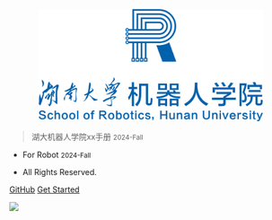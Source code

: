 <p align="center">
  <a href="https://sustech-application.github.io/2019-Fall">
    <img alt="docsify" src="src/_media/SUSTech_University_Logo.png" height="200">
  </a>
</p>

> <middle>湖大机器人学院xx手册</middle> <small>2024-Fall</small>

<!-- > SUSTech Application Wiki <small>2019-Fall</small> -->

- For Robot <small>2024-Fall</small>

- All Rights Reserved.

[GitHub](https://github.com/Roundly/HNU-Robotics-Application)
[Get Started](#湖大机器人学院手册)

![](src/_media/bg.jpeg)
